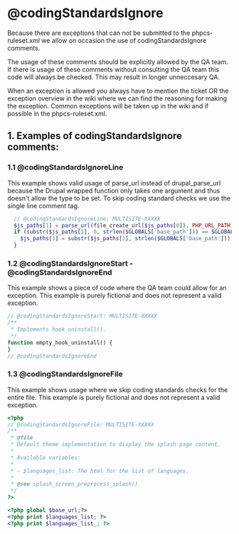 # @codingStandardsIgnore

Because there are exceptions that can not be submitted to the phpcs-ruleset.xml we
allow on occasion the use of codingStandardsIgnore comments.

The usage of these comments should be explicitly allowed by the QA team. If there is
usage of these comments without consulting the QA team this code will always be
checked. This may result in longer unneccesary QA.

When an exception is allowed you always have to mention the ticket OR the exception
overview in the wiki where we can find the reasoning for making the exception. Common
exceptions will be taken up in the wiki and if possible in the phpcs-ruleset.xml.

## 1. Examples of codingStandardsIgnore comments:

### 1.1 @codingStandardsIgnoreLine

This example shows valid usage of parse_url instead of drupal_parse_url because the
Drupal wrapped function only takes one argument and thus doesn't allow the type to be
set. To skip coding standard checks we use the single line comment tag.
```php
  // @codingStandardsIgnoreLine: MULTISITE-XXXXX
  $js_paths[1] = parse_url(file_create_url($js_paths[0]), PHP_URL_PATH);
  if (substr($js_paths[1], 0, strlen($GLOBALS['base_path'])) == $GLOBALS['base_path']) {
    $js_paths[1] = substr($js_paths[1], strlen($GLOBALS['base_path']));
  }
```

### 1.2 @codingStandardsIgnoreStart - @codingStandardsIgnoreEnd

This example shows a piece of code where the QA team could allow for an exception.
This example is purely fictional and does not represent a valid exception.
```php
// @codingStandardsIgnoreStart: MULTISITE-XXXXX
/**
 * Implements hook_uninstall().
 */
function empty_hook_uninstall() {
}
// @codingStandardsIgnoreEnd
```

### 1.3 @codingStandardsIgnoreFile
This example shows usage where we skip coding standards checks for the entire file.
This example is purely fictional and does not represent a valid exception.
```php
<?php
// @codingStandardsIgnoreFile: MULTISITE-XXXXX
/**
 * @file
 * Default theme implementation to display the splash page content.
 *
 * Available variables:
 *
 * - $languages_list: The html for the list of languages.
 *
 * @see splash_screen_preprocess_splash()
 */
?>

<?php global $base_url;?>
<?php print $languages_list; ?>
<?php print $languages_list_; ?>
```


